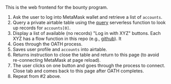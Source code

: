 This is the web frontend for the bounty program. 

1. Ask the user to log into MetaMask wallet and retrieve a list of `accounts`.
2. Query a private airtable table using the [query](../query/) serverless function to look up records for `accounts[0]`.
3. Display a list of available (no records) "Log in with XYZ" buttons. Each XYZ has a flow function in this repo (e.g., [github](../github/)). It
  1. Goes through the OATH process.
  2. Saves user profile and `accounts` into airtable.
  3. Returns instruction to close the table and return to this page (to avoid re-connecting MetaMask at page reload).
5. The user clicks on one button and goes through the process to connect. Close tab and comes back to this page after OATH completes.
6. Repeat from #2 above.
